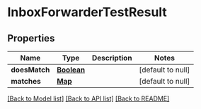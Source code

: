 # InboxForwarderTestResult
## Properties

Name | Type | Description | Notes
------------ | ------------- | ------------- | -------------
**doesMatch** | [**Boolean**](boolean) |  | [default to null]
**matches** | [**Map**](boolean) |  | [default to null]

[[Back to Model list]](../README#documentation-for-models) [[Back to API list]](../README#documentation-for-api-endpoints) [[Back to README]](../README)

